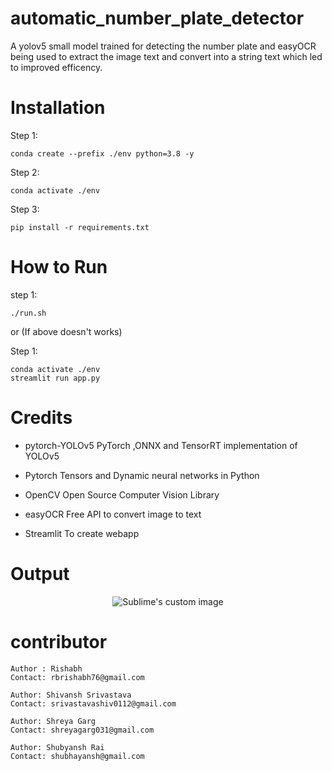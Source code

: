# automatic_number_plate_detector
A yolov5 small model trained for detecting the number plate and easyOCR being used to extract the image text and convert into a string text which led to improved efficency.

# Installation
Step 1:
```
conda create --prefix ./env python=3.8 -y
```
Step 2:
```
conda activate ./env
```

Step 3:
``` 
pip install -r requirements.txt
```
# How to Run

step 1:
```
./run.sh
```
or (If above doesn't works)

Step 1:
```
conda activate ./env
streamlit run app.py
```

# Credits
- pytorch-YOLOv5 PyTorch ,ONNX and TensorRT implementation of YOLOv5

- Pytorch Tensors and Dynamic neural networks in Python

- OpenCV Open Source Computer Vision Library

- easyOCR Free API to convert image to text

- Streamlit To create webapp


# Output
<p align="center">
  <img src="https://user-images.githubusercontent.com/74089340/209456820-92808831-2ffe-4399-bb37-d7b24f771837.gif?raw=true" alt="Sublime's custom image"/>
</p>


# contributor
```
Author : Rishabh
Contact: rbrishabh76@gmail.com

Author: Shivansh Srivastava
Contact: srivastavashiv0112@gmail.com

Author: Shreya Garg
Contact: shreyagarg031@gmail.com 

Author: Shubyansh Rai
Contact: shubhayansh@gmail.com
```



